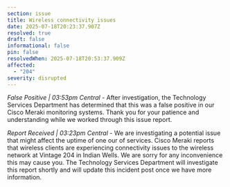 ```yaml
---
section: issue
title: Wireless connectivity issues
date: 2025-07-18T20:23:37.907Z
resolved: true
draft: false
informational: false
pin: false
resolvedWhen: 2025-07-18T20:53:37.909Z
affected:
  - "204"
severity: disrupted
---
```

*False Positive | 03:53pm Central* - After investigation, the Technology Services Department has determined that this was a false positive in our Cisco Meraki monitoring systems. Thank you for your patience and understanding while we worked through this issue report.

*Report Received | 03:23pm Central* - We are investigating a potential issue that might affect the uptime of one our of services. Cisco Meraki reports that wireless clients are experiencing connectivity issues to the wireless network at Vintage 204 in Indian Wells. We are sorry for any inconvenience this may cause you. The Technology Services Department will investigate this report shortly and will update this incident post once we have more information.